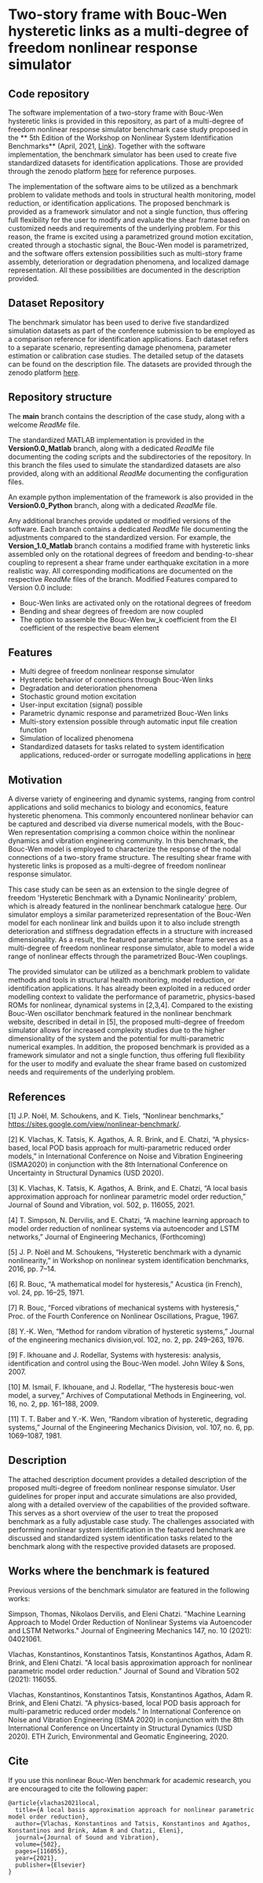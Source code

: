 # Two-story frame with Bouc-Wen hysteretic links as a multi-degree of freedom nonlinear response simulator

## Code repository
The software implementation of a two-story frame with Bouc-Wen hysteretic links is provided in this repository, as part of a multi-degree of freedom nonlinear response simulator benchmark case study proposed in the ** 5th Edition of the Workshop on Nonlinear System Identification Benchmarks** (April, 2021, [Link](https://sites.google.com/view/nonlinear-benchmark/benchmarks)). Together with the software implementation, the benchmark simulator has been used to create five standardized datasets for identification applications. Those are provided through the zenodo platform [here](https://doi.org/10.5281/zenodo.4742248) for reference purposes.

The implementation of the software aims to be utilized as a benchmark problem to validate methods and tools in structural health monitoring, model reduction, or identification applications. The proposed benchmark is provided as a framework simulator and not a single function, thus offering full flexibility for the user to modify and evaluate the shear frame based on customized needs and requirements of the underlying problem. For this reason, the frame is excited using a parametrized ground motion excitation, created through a stochastic signal, the Bouc-Wen model is parametrized, and the software offers extension possibilities such as multi-story frame assembly, deterioration or degradation phenomena, and localized damage representation. All these possibilities are documented in the description provided. 

## Dataset Repository 

The benchmark simulator has been used to derive five standardized simulation datasets as part of the conference submission to be employed as a comparison reference for identification applications. Each dataset refers to a separate scenario, representing damage phenomena, parameter estimation or calibration case studies. The detailed setup of the datasets can be found on the description file. The datasets are provided through the zenodo platform [here](https://doi.org/10.5281/zenodo.4742248).

## Repository structure

The **main** branch contains the description of the case study, along with a welcome *ReadMe* file.

The standardized MATLAB implementation is provided in the **Version0.0_Matlab** branch, along with a dedicated *ReadMe* file documenting the coding scripts and the subdirectories of the repository. In this branch the files used to simulate the standardized datasets are also provided, along with an additional *ReadMe* documenting the configuration files.

An example python implementation of the framework is also provided in the **Version0.0_Python** branch, along with a dedicated *ReadMe* file.

Any additional branches provide updated or modified versions of the software. Each branch contains a dedicated *ReadMe* file documenting the adjustments compared to the standardized version. 
For example, the  **Version_1.0_Matlab** branch contains a modified frame with hysteretic links assembled only on the rotational degrees of freedom and bending-to-shear coupling to represent a shear frame under earthquake excitation in a more realistic way. All corresponding modifications are documented on the respective *ReadMe* files of the branch.
Modified Features compared to Version 0.0 include:
* Bouc-Wen links are activated only on the rotational degrees of freedom
* Bending and shear degrees of freedom are now coupled
* The option to assemble the Bouc-Wen bw_k coefficient from the EI coefficient of the respective beam element


## Features

* Multi degree of freedom nonlinear response simulator
* Hysteretic behavior of connections through Bouc-Wen links
* Degradation and deterioration phenomena
* Stochastic ground motion excitation
* User-input excitation (signal) possible
* Parametric dynamic response and parametrized Bouc-Wen links
* Multi-story extension possible through automatic input file creation function  
* Simulation of localized phenomena
* Standardized datasets for tasks related to system identification applications, reduced-order or surrogate modelling applications in [here](https://doi.org/10.5281/zenodo.4742248)

## Motivation
A diverse variety of engineering and dynamic systems, ranging from control applications and solid mechanics to biology and economics, feature hysteretic phenomena. This commonly encountered nonlinear behavior can be captured and described via diverse numerical models, with the Bouc-Wen representation comprising a common choice within the nonlinear dynamics and vibration engineering community. In this benchmark, the Bouc-Wen model is employed to characterize the response of the nodal connections of a two-story frame structure. The resulting shear frame with hysteretic links is proposed as a multi-degree of freedom nonlinear response simulator.

This case study can be seen as an extension to the single degree of freedom 'Hysteretic Benchmark with a Dynamic Nonlinearity' problem, which is already featured in the nonlinear benchmark catalogue [here](https://sites.google.com/view/nonlinear-benchmark/). Our simulator employs a similar parameterized representation of the Bouc-Wen model for each nonlinear link and builds upon it to also include strength deterioration and stiffness degradation effects in a structure with increased dimensionality. As a result, the featured parametric shear frame serves as a multi-degree of freedom nonlinear response simulator, able to model a wide range of nonlinear effects through the parametrized Bouc-Wen couplings.

The provided simulator can be utilized as a benchmark problem to validate methods and tools in structural health monitoring, model reduction, or identification applications. It has already been exploited in a reduced order modelling context to validate the performance of parametric, physics-based ROMs for nonlinear, dynamical systems in [2,3,4]. 
Compared to the existing Bouc-Wen oscillator benchmark featured in the nonlinear benchmark website, described in detail in [5], the proposed multi-degree of freedom simulator allows for increased complexity studies due to the higher dimensionality of the system and the potential for multi-parametric numerical examples. In addition, the proposed benchmark is provided as a framework simulator and not a single function, thus offering full flexibility for the user to modify and evaluate the shear frame based on customized needs and requirements of the underlying problem.

## References
[1] J.P. Noël, M. Schoukens, and K. Tiels, “Nonlinear benchmarks,” https://sites.google.com/view/nonlinear-benchmark/.

[2] K. Vlachas, K. Tatsis, K. Agathos, A. R. Brink, and E. Chatzi, “A physics-based, local POD basis approach for multi-parametric reduced order models,” in International Conference on Noise and Vibration Engineering (ISMA2020) in conjunction with the 8th International Conference on Uncertainty in Structural Dynamics (USD 2020).

[3] K. Vlachas, K. Tatsis, K. Agathos, A. Brink, and E. Chatzi, “A local basis approximation approach for nonlinear parametric model order reduction,” Journal of Sound and Vibration, vol. 502, p. 116055, 2021.

[4]  T. Simpson,  N. Dervilis,  and E. Chatzi,  “A machine learning approach to model order reduction of nonlinear systems via autoencoder and LSTM networks,” Journal of Engineering Mechanics, (Forthcoming)

[5] J. P. Noël and M. Schoukens, “Hysteretic benchmark with a dynamic nonlinearity,” in Workshop on nonlinear system identification benchmarks, 2016, pp. 7–14.

[6] R. Bouc, “A mathematical model for hysteresis,” Acustica (in French), vol. 24, pp. 16–25, 1971.

[7] R. Bouc, “Forced vibrations of mechanical systems with hysteresis,” Proc. of the Fourth Conference on Nonlinear Oscillations, Prague, 1967.

[8] Y.-K. Wen, “Method for random vibration of hysteretic systems,” Journal of the engineering mechanics division,vol. 102, no. 2, pp. 249–263, 1976.

[9] F. Ikhouane and J. Rodellar, Systems with hysteresis: analysis, identification and control using the Bouc-Wen model.    John Wiley & Sons, 2007.

[10] M. Ismail, F. Ikhouane, and J. Rodellar, “The hysteresis bouc-wen model, a survey,” Archives of Computational Methods in Engineering, vol. 16, no. 2, pp. 161–188, 2009.

[11] T. T. Baber and Y.-K. Wen, “Random vibration of hysteretic, degrading systems,” Journal of the Engineering Mechanics Division, vol. 107, no. 6, pp. 1069–1087, 1981.

## Description
The attached description document provides a detailed description of the proposed multi-degree of freedom nonlinear response simulator. User guidelines for proper input and accurate simulations are also provided, along with a detailed overview of the capabilities of the provided software. This serves as a short overview of the user to treat the proposed benchmark as a fully adjustable case study. The challenges associated with performing nonlinear system identification in the featured benchmark are discussed and standardized system identification tasks related to the benchmark along with the respective provided datasets are proposed. 

## Works where the benchmark is featured

Previous versions of the benchmark simulator are featured in the following works:

Simpson, Thomas, Nikolaos Dervilis, and Eleni Chatzi. "Machine Learning Approach to Model Order Reduction of Nonlinear Systems via Autoencoder and LSTM Networks." Journal of Engineering Mechanics 147, no. 10 (2021): 04021061.

Vlachas, Konstantinos, Konstantinos Tatsis, Konstantinos Agathos, Adam R. Brink, and Eleni Chatzi. "A local basis approximation approach for nonlinear parametric model order reduction." Journal of Sound and Vibration 502 (2021): 116055.

Vlachas, Konstantinos, Konstantinos Tatsis, Konstantinos Agathos, Adam R. Brink, and Eleni Chatzi. "A physics-based, local POD basis approach for multi-parametric reduced order models." In International Conference on Noise and Vibration Engineering (ISMA 2020) in conjunction with the 8th International Conference on Uncertainty in Structural Dynamics (USD 2020). ETH Zurich, Environmental and Geomatic Engineering, 2020.

## Cite

If you use this nonlinear Bouc-Wen benchmark for academic research, you are encouraged to cite the following paper:

```
@article{vlachas2021local,
  title={A local basis approximation approach for nonlinear parametric model order reduction},
  author={Vlachas, Konstantinos and Tatsis, Konstantinos and Agathos, Konstantinos and Brink, Adam R and Chatzi, Eleni},
  journal={Journal of Sound and Vibration},
  volume={502},
  pages={116055},
  year={2021},
  publisher={Elsevier}
}
```
